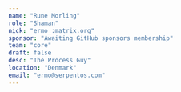 ```yaml
---
name: "Rune Morling"
role: "Shaman"
nick: "ermo_:matrix.org"
sponsor: "Awaiting GitHub sponsors membership"
team: "core"
draft: false
desc: "The Process Guy"
location: "Denmark"
email: "ermo@serpentos.com"
---
```




